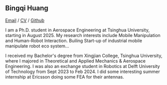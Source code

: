 ## Bingqi Huang
[Email](mailto:bingqih0311@gmail.com) / [CV](static/assets/CV_HBQ.pdf) / [Github](https://github.com/Bingqi-Huang)

I am a Ph.D. student in Aerospace Engineering at Tsinghua University, starting in August 2025. My research interests include Mobile Manipulation and Human-Robot Interaction. Builing Start-up of industrial mobile manipulate robot eco system...

I received my Bachelor's degree from Xingjian College, Tsinghua University, where I majored in Theoretical and Applied Mechanics & Aerospace Engineering. I was also an exchange student in Robotics at Delft University of Technology from Sept 2023 to Feb 2024. I did some interesting summer internship at Ericsson doing some FEA for their antennas.